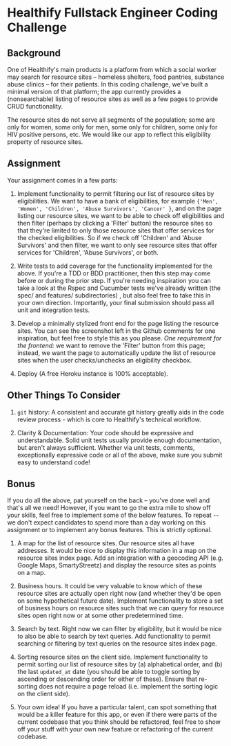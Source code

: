 Healthify Fullstack Engineer Coding Challenge
=============================================

## Background
One of Healthify's main products is a platform from which
a social worker may search for resource sites – homeless shelters, food pantries,
substance abuse clinics – for their patients. In this coding challenge, we've built
a minimal version of that platform; the app currently provides a (nonsearchable)
listing of resource sites as well as a few pages to provide CRUD functionality.

The resource sites do not serve all segments of the population; some are only for women,
some only for men, some only for children, some only for HIV positive persons, etc.
We would like our app to reflect this eligibility property of resource sites.

## Assignment
Your assignment comes in a few parts:

1. Implement functionality to permit filtering our list of resource sites by eligibilities.
We want to have a bank of eligibilities, for example `{'Men', 'Women', 'Children', 'Abuse Survivors', 'Cancer' }`, and on the page listing our resource sites, we want to be able to check off eligibilities and then filter (perhaps by clicking a 'Filter' button) the resource sites so that they're limited
to only those resource sites that offer services for the checked eligibilities. So if
we check off 'Children' and 'Abuse Survivors' and then filter, we want to only see resource
sites that offer services for 'Children', 'Abuse Survivors', or both.

2. Write tests to add coverage for the functionality implemented for the above. If
you're a TDD or BDD practitioner, then this step may come before or during the
prior step. If you're needing inspiration you can take a look at the Rspec and Cucumber tests we've
already written (the spec/ and features/ subdirectories) , but also feel free to take this in your own direction.
Importantly, your final submission should pass all unit and integration tests.

3. Develop a minimally stylized front end for the page listing the resource sites. You
can see the screenshot left in the Github comments for one inspiration, but feel free
to style this as you please. *One requirement for the frontend:* we want to remove the
'Filter' button from this page; instead, we want the page to automatically update
the list of resource sites when the user checks/unchecks an eligibility checkbox.

4. Deploy (A free Heroku instance is 100% acceptable).

## Other Things To Consider
1. `git` history: A consistent and accurate git history greatly aids in the code review process - which is core to Healthify's technical workflow.

2. Clarity & Documentation: Your code should be expressive and understandable. Solid unit tests usually provide enough documentation, but aren't always sufficient. Whether via unit tests, comments, exceptionally expressive code or all of the above, make sure you submit easy to understand code!



## Bonus
If you do all the above, pat yourself on the back – you've done well and that's all we need!
However, if you want to go the extra mile to show off your skills, feel free to implement some of the below features.
To repeat -- we don't expect candidates to spend more than a day working on this assignment or to implement any bonus features.
This is strictly optional.

1. A map for the list of resource sites. Our resource sites all have addresses. It would be nice to display this information
in a map on the resource sites index page. Add an integration with a geocoding API (e.g. Google Maps, SmartyStreetz) and display the resource sites as points on a map.

2. Business hours. It could be very valuable to know which of these resource sites are actually open right now (and whether
they'd be open on some hypothetical future date). Implement functionality to store a set of business hours on resource
sites such that we can query for resource sites open right now or at some other predetermined time.

3. Search by text. Right now we can filter by eligibility, but it would be nice to also be able to search by text queries.
Add functionality to permit searching or filtering by text queries on the resource sites index page.

4. Sorting resource sites on the client side. Implement functionality to permit sorting our list of resource
sites by (a) alphabetical order, and (b) the last `updated_at` date (you should be able to toggle sorting by ascending or
descending order for either of these). Ensure that re-sorting does not require a page reload (i.e. implement the
sorting logic on the client side).

5. Your own idea! If you have a particular talent, can spot something that would be a killer feature for this
app, or even if there were parts of the current codebase that you think should be refactored, feel free to
show off your stuff with your own new feature or refactoring of the current codebase.
